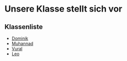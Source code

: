 # Unsere Klasse stellt sich vor

## Klassenliste
- [Dominik](Dominik.md)
- [Muhannad](Muhannad.md)
- [Vural](Vural.md)
- [Leo](leo.md)
